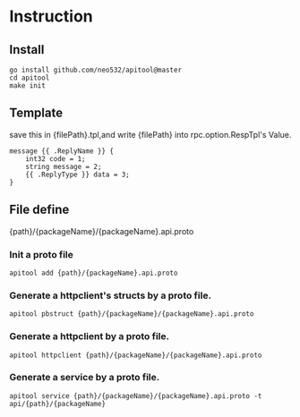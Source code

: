 # Instruction

## Install
```
go install github.com/neo532/apitool@master
cd apitool
make init
```

## Template
save this in {filePath}.tpl,and write {filePath} into rpc.option.RespTpl's Value.
```
message {{ .ReplyName }} { 
    int32 code = 1;
    string message = 2;
    {{ .ReplyType }} data = 3;
}
```

## File define
{path}/{packageName}/{packageName}.api.proto

### Init a proto file
```
apitool add {path}/{packageName}.api.proto
```

### Generate a httpclient's structs by a proto file.
```
apitool pbstruct {path}/{packageName}/{packageName}.api.proto
```

### Generate a httpclient by a proto file.
```
apitool httpclient {path}/{packageName}/{packageName}.api.proto
```

### Generate a service by a proto file.
```
apitool service {path}/{packageName}/{packageName}.api.proto -t api/{path}/{packageName}
```
